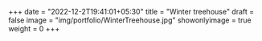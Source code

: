 +++
date = "2022-12-2T19:41:01+05:30"
title = "Winter treehouse"
draft = false
image = "img/portfolio/WinterTreehouse.jpg"
showonlyimage = true
weight = 0
+++